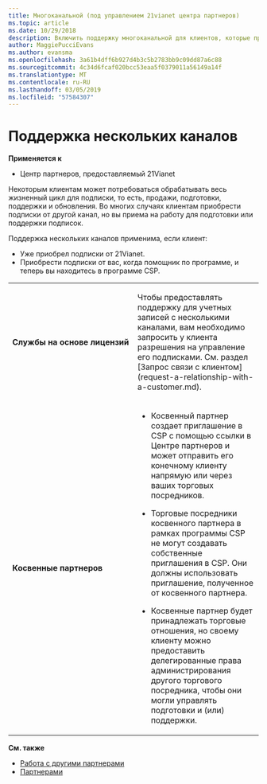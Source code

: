 ```yaml
---
title: Многоканальной (под управлением 21vianet центра партнеров)
ms.topic: article
ms.date: 10/29/2018
description: Включить поддержку многоканальной для клиентов, которые приобрели подписки через другие каналы, но хотите нанять вы для подготовки или поддерживать подписки.
author: MaggiePucciEvans
ms.author: evansma
ms.openlocfilehash: 3a61b4dff6b927d4b3c5b2783bb9c09dd87a6c88
ms.sourcegitcommit: 4c34d6fcaf020bcc53eaa5f0379011a56149a14f
ms.translationtype: MT
ms.contentlocale: ru-RU
ms.lasthandoff: 03/05/2019
ms.locfileid: "57584307"
---
```

# <a name="multi-channel"></a>Поддержка нескольких каналов

**Применяется к**

-   Центр партнеров, предоставляемый 21Vianet

Некоторым клиентам может потребоваться обрабатывать весь жизненный цикл для подписки, то есть, продажи, подготовки, поддержки и обновления. Во многих случаях клиентам приобрести подписки от другой канал, но вы приема на работу для подготовки или поддержки подписок.

Поддержка нескольких каналов применима, если клиент:

-   Уже приобрел подписки от 21Vianet. 
-   Приобрести подписки от вас, когда помощник по программе, и теперь вы находитесь в программе CSP.

<table>
<colgroup>
<col width="50%" />
<col width="50%" />
</colgroup>
<tbody>
<tr class="odd">
<td><p><strong>Службы на основе лицензий</strong></p></td>
<td><p>Чтобы предоставлять поддержку для учетных записей с несколькими каналами, вам необходимо запросить у клиента разрешения на управление его подписками. См. раздел [Запрос связи с клиентом](request-a-relationship-with-a-customer.md).</p></td>
</tr>
<tr class="odd">
<td><p><strong>Косвенные партнеров</strong></p></td>
<td><ul>
<li><p>Косвенный партнер создает приглашение в CSP с помощью ссылки в Центре партнеров и может отправить его конечному клиенту напрямую или через ваших торговых посредников.</p></li>
<li><p>Торговые посредники косвенного партнера в рамках программы CSP не могут создавать собственные приглашения в CSP. Они должны использовать приглашение, полученное от косвенного партнера.</p></li>
<li><p>Косвенные партнер будет принадлежать торговые отношения, но своему клиенту можно предоставить делегированные права администрирования другого торгового посредника, чтобы они могли управлять подготовки и (или) поддержки.</p></li>
</ul></td>
</tr>
</tbody>
</table>

**См. также**

-   [Работа с другими партнерами](work-with-other-partners.md)
-   [Партнерами](multipartner.md)
 

 

 





